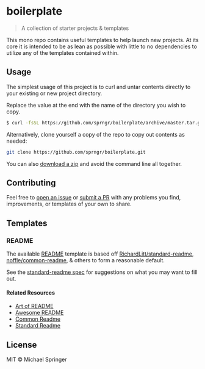 # boilerplate

> A collection of starter projects & templates

This mono repo contains useful templates to help launch new projects. At its core it is intended to be as lean as possible with little to no dependencies to utilize any of the templates contained within.

## Usage

The simplest usage of this project is to curl and untar contents directly to your existing or new project directory.

Replace the value at the end with the name of the directory you wish to copy.

```sh
$ curl -fsSL https://github.com/sprngr/boilerplate/archive/master.tar.gz | tar -xz --strip-components=2 boilerplate-master/TEMPLATE_DIRECTORY
```

Alternatively, clone yourself a copy of the repo to copy out contents as needed:

```sh
git clone https://github.com/sprngr/boilerplate.git
```

You can also [download a zip](https://github.com/sprngr/boilerplate/archive/master.zip) and avoid the command line all together.

## Contributing

Feel free to [open an issue](https://github.com/sprngr/boilerplate/issues?q=is%3Aissue+is%3Aopen+sort%3Aupdated-desc) or [submit a PR](https://github.com/sprngr/boilerplate/pulls?q=is%3Apr+is%3Aopen+sort%3Aupdated-desc) with any problems you find, improvements, or templates of your own to share.

## Templates

### README

The available [README](/readme/README.md) template is based off [RichardLitt/standard-readme](https://github.com/RichardLitt/standard-readme), [noffle/common-readme](https://github.com/noffle/common-readme), & others to form a reasonable default. 

See the [standard-readme spec](https://github.com/RichardLitt/standard-readme/blob/master/spec.md) for suggestions on what you may want to fill out.

#### Related Resources

* [Art of README](https://github.com/noffle/art-of-readme)
* [Awesome README](https://github.com/matiassingers/awesome-readme)
* [Common Readme](https://github.com/noffle/common-readme)
* [Standard Readme](https://github.com/RichardLitt/standard-readme)

## License

MIT © Michael Springer